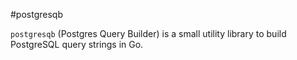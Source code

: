 #postgresqb

`postgresqb` (Postgres Query Builder) is a small utility library to build PostgreSQL query strings in Go.